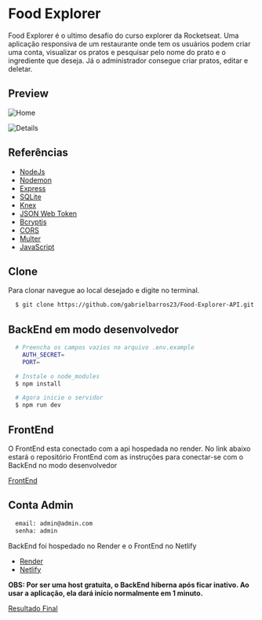
# Food Explorer

Food Explorer é o ultimo desafio do curso explorer da Rocketseat. Uma aplicação responsiva de um restaurante onde tem os usuários podem criar uma conta, visualizar os pratos e pesquisar pelo nome do prato e o ingrediente que deseja. Já o administrador consegue criar pratos, editar e deletar.

## Preview

![Home](https://user-images.githubusercontent.com/91755263/224166140-ade5e148-8559-441f-8c1d-0c57101e2a64.png)

![Details](https://user-images.githubusercontent.com/91755263/224166260-7575de0e-7932-4e68-a756-d35de7d210ba.png)

## Referências

 - [NodeJs](https://nodejs.org/en/)
 - [Nodemon](https://nodemon.io/)
 - [Express](https://expressjs.com/) 
 - [SQLite](https://www.sqlite.org/index.html)
 - [Knex](https://knexjs.org/)
 - [JSON Web Token](https://www.npmjs.com/package/jsonwebtoken)
 - [Bcryptjs](https://www.npmjs.com/package/bcryptjs)
 - [CORS](https://www.npmjs.com/package/cors)
 - [Multer](https://www.npmjs.com/package/multer)
 - [JavaScript](https://developer.mozilla.org/pt-BR/docs/Web/JavaScript)

## Clone
Para clonar navegue ao local desejado e digite no terminal.

```bash
  $ git clone https://github.com/gabrielbarros23/Food-Explorer-API.git
```                


## BackEnd em modo desenvolvedor


```bash
  # Preencha os campos vazios no arquivo .env.example
    AUTH_SECRET=
    PORT=

  # Instale o node_modules
  $ npm install

  # Agora inicie o servidor
  $ npm run dev

```

## FrontEnd

O FrontEnd esta conectado com a api hospedada no render. No link abaixo estará o repositório FrontEnd com as instruções para conectar-se com o BackEnd no modo desenvolvedor 

[FrontEnd](https://github.com/gabrielbarros23/Food-Explorer-FrontEnd)


## Conta Admin

```bash
  email: admin@admin.com
  senha: admin
```

BackEnd foi hospedado no Render e o FrontEnd no Netlify

  - [Render](https://render.com)
  - [Netlify](https://www.netlify.com/)

**OBS: Por ser uma host gratuita, o BackEnd hiberna após ficar inativo. Ao usar a aplicação, ela dará início normalmente em 1 minuto.**

[Resultado Final](https://food-explorer1.netlify.app/)

